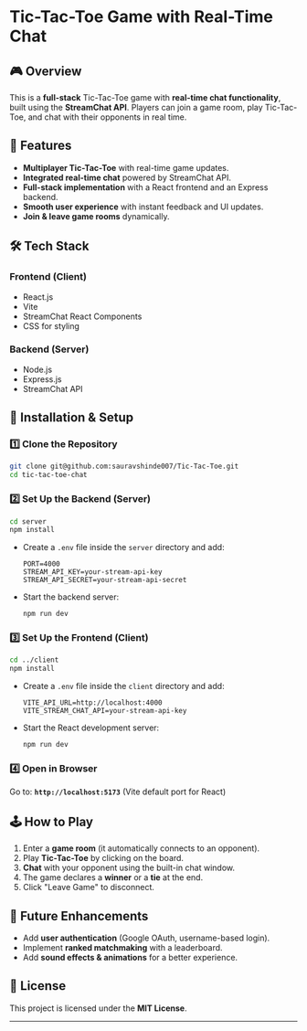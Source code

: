 # Tic-Tac-Toe Game with Real-Time Chat

## 🎮 Overview
This is a **full-stack** Tic-Tac-Toe game with **real-time chat functionality**, built using the **StreamChat API**. Players can join a game room, play Tic-Tac-Toe, and chat with their opponents in real time.

## 🚀 Features
- **Multiplayer Tic-Tac-Toe** with real-time game updates.
- **Integrated real-time chat** powered by StreamChat API.
- **Full-stack implementation** with a React frontend and an Express backend.
- **Smooth user experience** with instant feedback and UI updates.
- **Join & leave game rooms** dynamically.

## 🛠️ Tech Stack
### **Frontend (Client)**
- React.js
- Vite
- StreamChat React Components
- CSS for styling

### **Backend (Server)**
- Node.js
- Express.js
- StreamChat API


## 🔧 Installation & Setup
### 1️⃣ Clone the Repository
```sh
git clone git@github.com:sauravshinde007/Tic-Tac-Toe.git
cd tic-tac-toe-chat
```

### 2️⃣ Set Up the Backend (Server)
```sh
cd server
npm install
```
- Create a `.env` file inside the `server` directory and add:
  ```env
  PORT=4000
  STREAM_API_KEY=your-stream-api-key
  STREAM_API_SECRET=your-stream-api-secret
  ```
- Start the backend server:
  ```sh
  npm run dev
  ```

### 3️⃣ Set Up the Frontend (Client)
```sh
cd ../client
npm install
```
- Create a `.env` file inside the `client` directory and add:
  ```env
  VITE_API_URL=http://localhost:4000
  VITE_STREAM_CHAT_API=your-stream-api-key
  ```
- Start the React development server:
  ```sh
  npm run dev
  ```

### 4️⃣ Open in Browser
Go to: **`http://localhost:5173`** (Vite default port for React)

## 🕹️ How to Play
1. Enter a **game room** (it automatically connects to an opponent).
2. Play **Tic-Tac-Toe** by clicking on the board.
3. **Chat** with your opponent using the built-in chat window.
4. The game declares a **winner** or a **tie** at the end.
5. Click "Leave Game" to disconnect.

## 📌 Future Enhancements
- Add **user authentication** (Google OAuth, username-based login).
- Implement **ranked matchmaking** with a leaderboard.
- Add **sound effects & animations** for a better experience.

## 📜 License
This project is licensed under the **MIT License**.

---


